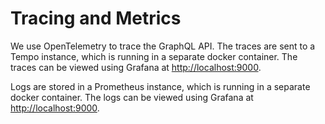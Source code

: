 # Tracing and Metrics

We use OpenTelemetry to trace the GraphQL API. The traces are sent to a Tempo instance, which is running in a separate
docker container. The traces can be viewed using Grafana at [http://localhost:9000](http://localhost:9000).

Logs are stored in a Prometheus instance, which is running in a separate docker container. The logs can be viewed using
Grafana at [http://localhost:9000](http://localhost:9000).
